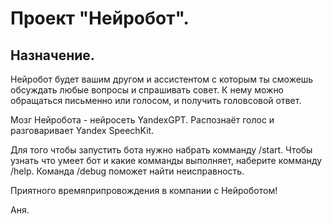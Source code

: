 # Проект "Нейробот".
## Назначение.
Нейробот будет вашим другом и ассистентом с которым ты сможешь обсуждать любые вопросы и спрашивать совет.
К нему можно обращаться письменно или голосом, и получить головсовой ответ.

Мозг Нейробота - нейросеть YandexGPT. Распознаёт голос и разговаривает Yandex SpeechKit.

Для того чтобы запустить бота нужно набрать комманду /start.
Чтобы узнать что умеет бот и какие комманды выполняет, наберите комманду /help.
Команда /debug поможет найти неисправность.

Приятного времяприпровождения в компании с Нейроботом!



Аня.